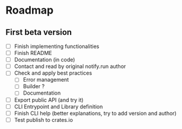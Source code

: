 # Roadmap

## First beta version

- [ ] Finish implementing functionalities
- [ ] Finish README
- [ ] Documentation (in code)
- [ ] Contact and read by original notify.run author
- [ ] Check and apply best practices
  - [ ] Error management
  - [ ] Builder ?
  - [ ] Documentation
- [ ] Export public API (and try it)
- [ ] CLI Entrypoint and Library definition
- [ ] Finish CLI help (better explanations, try to add version and author)
- [ ] Test publish to crates.io
